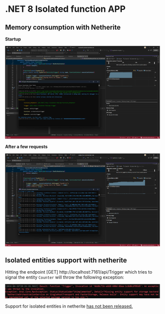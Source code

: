 # .NET 8 Isolated function APP

## Memory consumption with Netherite

**Startup**

![Startup](imgs/startup-consumption.png)

**After a few requests**

![After a few requests](imgs/after-10requests-consumption.png)

## Isolated entities support with netherite
Hitting the endpoint [GET] http://localhost:7161/api/Trigger which tries to signal the entity `Counter` will throw the following exception:

![exception](imgs/exception.png)

Support for isolated entities in netherite [has not been released.](https://github.com/microsoft/durabletask-netherite/issues/361#issuecomment-2005172334)

